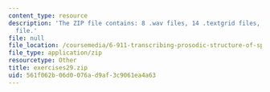 ```yaml
---
content_type: resource
description: 'The ZIP file contains: 8 .wav files, 14 .textgrid files, and 1 .pdf
  file.'
file: null
file_location: /coursemedia/6-911-transcribing-prosodic-structure-of-spoken-utterances-with-tobi-january-iap-2006/561f062b06d0076ad9af3c9061ea4a63_exercises29.zip
file_type: application/zip
resourcetype: Other
title: exercises29.zip
uid: 561f062b-06d0-076a-d9af-3c9061ea4a63
---
```

